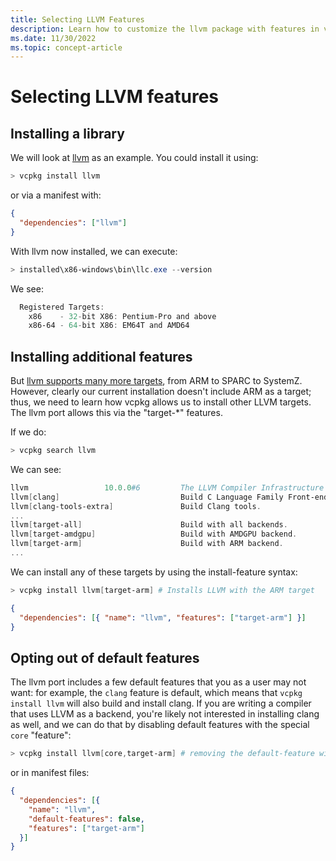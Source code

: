 ```yaml
---
title: Selecting LLVM Features
description: Learn how to customize the llvm package with features in vcpkg.
ms.date: 11/30/2022
ms.topic: concept-article
---
```

# Selecting LLVM features

## Installing a library

We will look at [llvm](https://llvm.org/) as an example. You could install it using:

```powershell
> vcpkg install llvm
```

or via a manifest with:

```json
{
  "dependencies": ["llvm"]
}
```

With llvm now installed, we can execute:

```powershell
> installed\x86-windows\bin\llc.exe --version
```

We see:

```powershell
  Registered Targets:
    x86    - 32-bit X86: Pentium-Pro and above
    x86-64 - 64-bit X86: EM64T and AMD64
```

## Installing additional features

But [llvm supports many more targets](https://llvm.org/docs/GettingStarted.html#local-llvm-configuration), from ARM to SPARC to SystemZ.
However, clearly our current installation doesn't include ARM as a target;
thus, we need to learn how vcpkg allows us to install other LLVM targets.
The llvm port allows this via the "target-*" features.

If we do:

```powershell
> vcpkg search llvm
```

We can see:

```powershell
llvm                 10.0.0#6         The LLVM Compiler Infrastructure
llvm[clang]                           Build C Language Family Front-end.
llvm[clang-tools-extra]               Build Clang tools.
...
llvm[target-all]                      Build with all backends.
llvm[target-amdgpu]                   Build with AMDGPU backend.
llvm[target-arm]                      Build with ARM backend.
...
```

We can install any of these targets by using the install-feature syntax:

```powershell
> vcpkg install llvm[target-arm] # Installs LLVM with the ARM target
```

```json
{
  "dependencies": [{ "name": "llvm", "features": ["target-arm"] }]
}
```

## Opting out of default features

The llvm port includes a few default features that you as a user may not want: for example,
the `clang` feature is default, which means that `vcpkg install llvm` will also build and install clang.
If you are writing a compiler that uses LLVM as a backend,
you're likely not interested in installing clang as well,
and we can do that by disabling default features with the special `core` "feature":

```powershell
> vcpkg install llvm[core,target-arm] # removing the default-feature with "core" also removes all of the default targets you get
```

or in manifest files:

```json
{
  "dependencies": [{
    "name": "llvm",
    "default-features": false,
    "features": ["target-arm"]
  }]
}
```
